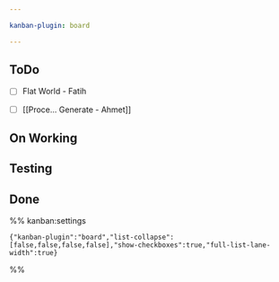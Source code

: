 ```yaml
---

kanban-plugin: board

---
```


## ToDo

- [ ] Flat World - Fatih
- [ ] [[Proce... Generate - Ahmet]]


## On Working



## Testing



## Done





%% kanban:settings
```
{"kanban-plugin":"board","list-collapse":[false,false,false,false],"show-checkboxes":true,"full-list-lane-width":true}
```
%%
